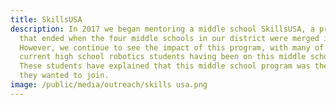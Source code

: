 ```yaml
---
title: SkillsUSA
description: In 2017 we began mentoring a middle school SkillsUSA, a program
  that ended when the four middle schools in our district were merged into one.
  However, we continue to see the impact of this program, with many of our
  current high school robotics students having been on this middle school team.
  These students have explained that this middle school program was the reason
  they wanted to join.
image: /public/media/outreach/skills usa.png
---
```

